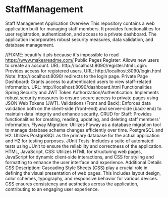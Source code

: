 # StaffManagement
Staff Management Application
Overview
This repository contains a web application built for managing staff members. It provides functionalities for user registration, authentication, and access to a private dashboard. The application incorporates robust security measures, data validation, and database management.

//FIXME: beautify it pls because it's impossible to read https://www.makeareadme.com/
Public Pages
Register: Allows new users to create an account.
URL: http://localhost:8090/register.html
Login: Provides access for registered users.
URL: http://localhost:8090/login.html
Note: http://localhost:8090/ redirects to the login page.
Private Page
Dashboard: Grants access to authenticated users to view staff-related information.
URL: http://localhost:8090/dashboard.html
Functionalities
Spring Security and JWT Token Authorization/Authentication: Implements robust security measures to ensure secure access to private pages using JSON Web Tokens (JWT).
Validations (Front and Back): Enforces data validation both on the client-side (front-end) and server-side (back-end) to maintain data integrity and enhance security.
CRUD for Staff: Provides functionalities for creating, reading, updating, and deleting staff members' information.
Flyway Migration: Utilizes Flyway as a database migration tool to manage database schema changes efficiently over time.
PostgreSQL and H2: Utilizes PostgreSQL as the primary database for the actual application and H2 for testing purposes.
JUnit Tests: Includes a suite of automated tests using JUnit to ensure the reliability and correctness of the application.
HTML, JavaScript, CSS: Utilizes HTML for structuring web pages, JavaScript for dynamic client-side interactions, and CSS for styling and formatting to enhance the user interface and experience.
Additional Details
CSS Description: Cascading Style Sheets (CSS) play a crucial role in defining the visual presentation of web pages. This includes layout design, color schemes, typography, and responsive behavior for various devices. CSS ensures consistency and aesthetics across the application, contributing to an engaging user experience.